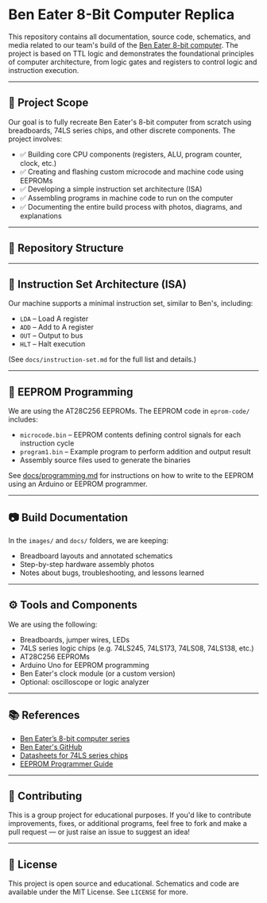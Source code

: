 # Ben Eater 8-Bit Computer Replica

This repository contains all documentation, source code, schematics, and media related to our team's build of the [Ben Eater 8-bit computer](https://eater.net/8bit). The project is based on TTL logic and demonstrates the foundational principles of computer architecture, from logic gates and registers to control logic and instruction execution.

---

## 🔧 Project Scope

Our goal is to fully recreate Ben Eater's 8-bit computer from scratch using breadboards, 74LS series chips, and other discrete components. The project involves:

- ✅ Building core CPU components (registers, ALU, program counter, clock, etc.)
- ✅ Creating and flashing custom microcode and machine code using EEPROMs
- ✅ Developing a simple instruction set architecture (ISA)
- ✅ Assembling programs in machine code to run on the computer
- ✅ Documenting the entire build process with photos, diagrams, and explanations

---

## 📁 Repository Structure


---

## 🧠 Instruction Set Architecture (ISA)

Our machine supports a minimal instruction set, similar to Ben's, including:

- `LDA` – Load A register
- `ADD` – Add to A register
- `OUT` – Output to bus
- `HLT` – Halt execution

(See `docs/instruction-set.md` for the full list and details.)

---

## 💾 EEPROM Programming

We are using the AT28C256 EEPROMs. The EEPROM code in `eprom-code/` includes:

- `microcode.bin` – EEPROM contents defining control signals for each instruction cycle
- `program1.bin` – Example program to perform addition and output result
- Assembly source files used to generate the binaries

See [docs/programming.md](docs/programming.md) for instructions on how to write to the EEPROM using an Arduino or EEPROM programmer.

---

## 📷 Build Documentation

In the `images/` and `docs/` folders, we are keeping:

- Breadboard layouts and annotated schematics
- Step-by-step hardware assembly photos
- Notes about bugs, troubleshooting, and lessons learned

---

## ⚙️ Tools and Components

We are using the following:

- Breadboards, jumper wires, LEDs
- 74LS series logic chips (e.g. 74LS245, 74LS173, 74LS08, 74LS138, etc.)
- AT28C256 EEPROMs
- Arduino Uno for EEPROM programming
- Ben Eater's clock module (or a custom version)
- Optional: oscilloscope or logic analyzer

---

## 📚 References

- [Ben Eater’s 8-bit computer series](https://eater.net/8bit)
- [Ben Eater's GitHub](https://github.com/beneater)
- [Datasheets for 74LS series chips](http://www.ti.com/)
- [EEPROM Programmer Guide](https://github.com/dmadison/AT28C-Programmer)

---

## 🤝 Contributing

This is a group project for educational purposes. If you'd like to contribute improvements, fixes, or additional programs, feel free to fork and make a pull request — or just raise an issue to suggest an idea!

---

## 📜 License

This project is open source and educational. Schematics and code are available under the MIT License. See `LICENSE` for more.

